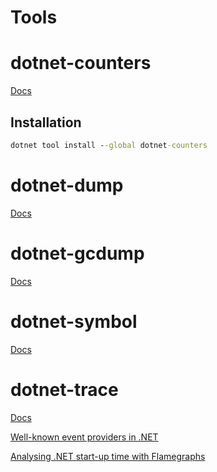 # Tools

# dotnet-counters
[Docs](https://learn.microsoft.com/en-us/dotnet/core/diagnostics/dotnet-counters)

## Installation
```cmd
dotnet tool install --global dotnet-counters
```

# dotnet-dump
[Docs](https://learn.microsoft.com/en-us/dotnet/core/diagnostics/dotnet-dump)

# dotnet-gcdump
[Docs](https://learn.microsoft.com/en-us/dotnet/core/diagnostics/dotnet-gcdump)

# dotnet-symbol
[Docs](https://learn.microsoft.com/en-us/dotnet/core/diagnostics/dotnet-symbol)

# dotnet-trace
[Docs](https://learn.microsoft.com/en-us/dotnet/core/diagnostics/dotnet-trace)

[Well-known event providers in .NET](https://learn.microsoft.com/en-us/dotnet/core/diagnostics/well-known-event-providers)

[Analysing .NET start-up time with Flamegraphs](https://mattwarren.org/2020/03/03/Analysing-.NET-Runtime-Startup-with-Flamegraphs/)
